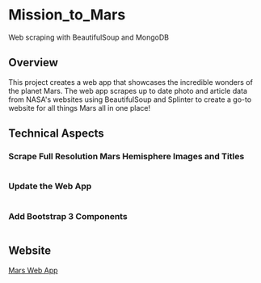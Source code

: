 # Mission_to_Mars

Web scraping with BeautifulSoup and MongoDB

## Overview

This project creates a web app that showcases the incredible wonders of the planet Mars.
The web app scrapes up to date photo and article data from NASA's websites using BeautifulSoup and Splinter to create a go-to website for all things Mars all in one place!

## Technical Aspects

### Scrape Full Resolution Mars Hemisphere Images and Titles

![]()

### Update the Web App 

![]()

### Add Bootstrap 3 Components

![]()

## Website 

[Mars Web App]()

